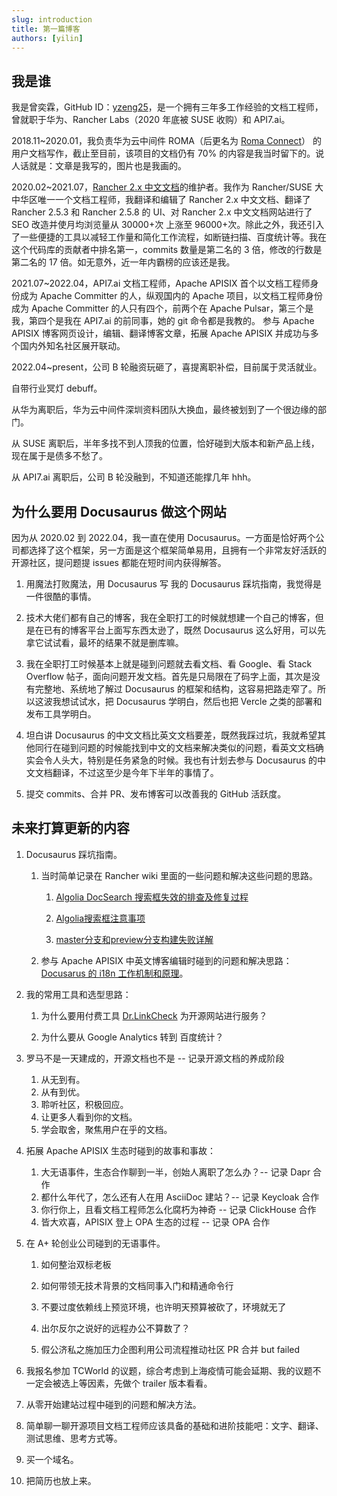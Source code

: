 ```yaml
---
slug: introduction
title: 第一篇博客
authors: [yilin]
---
```


## 我是谁

我是曾奕霖，GitHub ID：[yzeng25](https://github.com/yzeng25)，是一个拥有三年多工作经验的文档工程师，曾就职于华为、Rancher Labs（2020 年底被 SUSE 收购）和 API7.ai。

2018.11~2020.01，我负责华为云中间件 ROMA（后更名为 [Roma Connect](https://support.huaweicloud.com/roma/index.html)） 的用户文档写作，截止至目前，该项目的文档仍有 70% 的内容是我当时留下的。说人话就是：文章是我写的，图片也是我画的。

2020.02~2021.07，[Rancher 2.x 中文文档](https://github.com/cnrancher/docs-rancher2/graphs/contributors)的维护者。我作为 Rancher/SUSE 大中华区唯一一个文档工程师，我翻译和编辑了 Rancher 2.x 中文文档、翻译了 Rancher 2.5.3 和 Rancher 2.5.8 的 UI、对 Rancher 2.x 中文文档网站进行了 SEO 改造并使月均浏览量从 30000+次 上涨至 96000+次。除此之外，我还引入了一些便捷的工具以减轻工作量和简化工作流程，如断链扫描、百度统计等。我在这个代码库的贡献者中排名第一，commits 数量是第二名的 3 倍，修改的行数是第二名的 17 倍。如无意外，近一年内霸榜的应该还是我。

2021.07~2022.04，API7.ai 文档工程师，Apache APISIX 首个以文档工程师身份成为 Apache Committer 的人，纵观国内的 Apache 项目，以文档工程师身份成为 Apache Committer 的人只有四个，前两个在 Apache Pulsar，第三个是我，第四个是我在 API7.ai 的前同事，她的 git 命令都是我教的。
参与 Apache APISIX 博客网页设计，编辑、翻译博客文章，拓展 Apache APISIX 并成功与多个国内外知名社区展开联动。

2022.04~present，公司 B 轮融资玩砸了，喜提离职补偿，目前属于灵活就业。

自带行业冥灯 debuff。

从华为离职后，华为云中间件深圳资料团队大换血，最终被划到了一个很边缘的部门。

从 SUSE 离职后，半年多找不到人顶我的位置，恰好碰到大版本和新产品上线，现在属于是债多不愁了。

从 API7.ai 离职后，公司 B 轮没融到，不知道还能撑几年 hhh。

## 为什么要用 Docusaurus 做这个网站

因为从 2020.02 到 2022.04，我一直在使用 Docusaurus。一方面是恰好两个公司都选择了这个框架，另一方面是这个框架简单易用，且拥有一个非常友好活跃的开源社区，提问题提 issues 都能在短时间内获得解答。

1. 用魔法打败魔法，用 Docusaurus 写 我的 Docusaurus 踩坑指南，我觉得是一件很酷的事情。

1. 技术大佬们都有自己的博客，我在全职打工的时候就想建一个自己的博客，但是在已有的博客平台上面写东西太逊了，既然 Docusaurus 这么好用，可以先拿它试试看，最坏的结果不就是删库嘛。

1. 我在全职打工时候基本上就是碰到问题就去看文档、看 Google、看 Stack Overflow 帖子，面向问题开发文档。首先是只局限在了码字上面，其次是没有完整地、系统地了解过 Docusaurus 的框架和结构，这容易把路走窄了。所以这波我想试试水，把 Docusaurus 学明白，然后也把 Vercle 之类的部署和发布工具学明白。

1. 坦白讲 Docusaurus 的中文文档比英文文档要差，既然我踩过坑，我就希望其他同行在碰到问题的时候能找到中文的文档来解决类似的问题，看英文文档确实会令人头大，特别是任务紧急的时候。我也有计划去参与 Docusaurus 的中文文档翻译，不过这至少是今年下半年的事情了。

1. 提交 commits、合并 PR、发布博客可以改善我的 GitHub 活跃度。

## 未来打算更新的内容

1. Docusaurus 踩坑指南。

    1. 当时简单记录在 Rancher wiki 里面的一些问题和解决这些问题的思路。

        1. [Algolia DocSearch 搜索框失效的排查及修复过程](https://github.com/cnrancher/docs-rancher2/wiki/Algolia-DocSearch-%E6%90%9C%E7%B4%A2%E6%A1%86%E5%A4%B1%E6%95%88%E7%9A%84%E6%8E%92%E6%9F%A5%E5%8F%8A%E4%BF%AE%E5%A4%8D%E8%BF%87%E7%A8%8B)

        1. [Algolia搜索框注意事项](https://github.com/cnrancher/docs-rancher2/wiki/Algolia%E6%90%9C%E7%B4%A2%E6%A1%86%E6%B3%A8%E6%84%8F%E4%BA%8B%E9%A1%B9)

        1. [master分支和preview分支构建失败详解](https://github.com/cnrancher/docs-rancher2/wiki/master%E5%88%86%E6%94%AF%E5%92%8Cpreview%E5%88%86%E6%94%AF%E6%9E%84%E5%BB%BA%E5%A4%B1%E8%B4%A5%E8%AF%A6%E8%A7%A3)

    1. 参与 Apache APISIX 中英文博客编辑时碰到的问题和解决思路：[Docusarus 的 i18n 工作机制和原理](https://github.com/facebook/docusaurus/issues/7041)。

1. 我的常用工具和选型思路：

    1. 为什么要用付费工具 [Dr.LinkCheck](https://www.drlinkcheck.com) 为开源网站进行服务？

    1. 为什么要从 Google Analytics 转到 百度统计？

1. 罗马不是一天建成的，开源文档也不是 -- 记录开源文档的养成阶段

    1. 从无到有。
    2. 从有到优。
    3. 聆听社区，积极回应。
    4. 让更多人看到你的文档。
    5. 学会取舍，聚焦用户在乎的文档。

1. 拓展 Apache APISIX 生态时碰到的故事和事故：

    1. 大无语事件，生态合作聊到一半，创始人离职了怎么办？-- 记录 Dapr 合作
    2. 都什么年代了，怎么还有人在用 AsciiDoc 建站？-- 记录 Keycloak 合作
    3. 你行你上，且看文档工程师怎么化腐朽为神奇 -- 记录 ClickHouse 合作
    4. 皆大欢喜，APISIX 登上 OPA 生态的过程 -- 记录 OPA 合作

1. 在 A+ 轮创业公司碰到的无语事件。

    1. 如何整治双标老板

    1. 如何带领无技术背景的文档同事入门和精通命令行

    1. 不要过度依赖线上预览环境，也许明天预算被砍了，环境就无了

    1. 出尔反尔之说好的远程办公不算数了？

    1. 假公济私之施加压力企图利用公司流程推动社区 PR 合并 but failed

1. 我报名参加 TCWorld 的议题，综合考虑到上海疫情可能会延期、我的议题不一定会被选上等因素，先做个 trailer 版本看看。

1. 从零开始建站过程中碰到的问题和解决方法。

1. 简单聊一聊开源项目文档工程师应该具备的基础和进阶技能吧：文字、翻译、测试思维、思考方式等。

1. 买一个域名。

1. 把简历也放上来。




